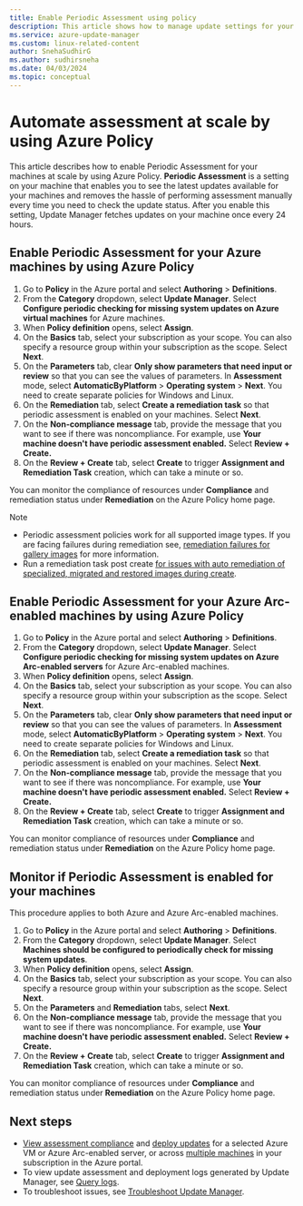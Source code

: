 ```yaml
---
title: Enable Periodic Assessment using policy
description: This article shows how to manage update settings for your Windows and Linux machines managed by Azure Update Manager.
ms.service: azure-update-manager
ms.custom: linux-related-content
author: SnehaSudhirG
ms.author: sudhirsneha
ms.date: 04/03/2024
ms.topic: conceptual
---
```


# Automate assessment at scale by using Azure Policy

This article describes how to enable Periodic Assessment for your machines at scale by using Azure Policy. **Periodic Assessment** is a setting on your machine that enables you to see the latest updates available for your machines and removes the hassle of performing assessment manually every time you need to check the update status. After you enable this setting, Update Manager fetches updates on your machine once every 24 hours.

## Enable Periodic Assessment for your Azure machines by using Azure Policy

1. Go to **Policy** in the Azure portal and select **Authoring** > **Definitions**.
1. From the **Category** dropdown, select **Update Manager**. Select **Configure periodic checking for missing system updates on Azure virtual machines** for Azure machines.
1. When **Policy definition** opens, select **Assign**.
1. On the **Basics** tab, select your subscription as your scope. You can also specify a resource group within your subscription as the scope. Select **Next**.
1. On the **Parameters** tab, clear **Only show parameters that need input or review** so that you can see the values of parameters. In **Assessment** mode, select **AutomaticByPlatform** > **Operating system** > **Next**. You need to create separate policies for Windows and Linux.
1. On the **Remediation** tab, select **Create a remediation task** so that periodic assessment is enabled on your machines. Select **Next**.
1. On the **Non-compliance message** tab, provide the message that you want to see if there was noncompliance. For example, use **Your machine doesn't have periodic assessment enabled.** Select **Review + Create.**
1. On the **Review + Create** tab, select **Create** to trigger **Assignment and Remediation Task** creation, which can take a minute or so.

You can monitor the compliance of resources under **Compliance** and remediation status under **Remediation** on the Azure Policy home page.

> [!NOTE]
> - Periodic assessment policies work for all supported image types. If you are facing failures during remediation see, [remediation failures for gallery images](troubleshoot.md#policy-remediation-tasks-are-failing-for-gallery-images-and-for-images-with-encrypted-disks) for more information. 
> - Run a remediation task post create [for issues with auto remediation of specialized, migrated and restored images during create](troubleshoot.md#periodic-assessment-isnt-getting-set-correctly-when-the-periodic-assessment-policy-is-used-during-create-for-specialized-migrated-and-restored-vms).

## Enable Periodic Assessment for your Azure Arc-enabled machines by using Azure Policy

1. Go to **Policy** in the Azure portal and select **Authoring** > **Definitions**.
1. From the **Category** dropdown, select **Update Manager**. Select **Configure periodic checking for missing system updates on Azure Arc-enabled servers** for Azure Arc-enabled machines.
1. When **Policy definition** opens, select **Assign**.
1. On the **Basics** tab, select your subscription as your scope. You can also specify a resource group within your subscription as the scope. Select **Next**.
1. On the **Parameters** tab, clear **Only show parameters that need input or review** so that you can see the values of parameters. In **Assessment** mode, select **AutomaticByPlatform** > **Operating system** > **Next**. You need to create separate policies for Windows and Linux.
1. On the **Remediation** tab, select **Create a remediation task** so that periodic assessment is enabled on your machines. Select **Next**.
1. On the **Non-compliance message** tab, provide the message that you want to see if there was noncompliance. For example, use **Your machine doesn't have periodic assessment enabled.** Select **Review + Create.**
1. On the **Review + Create** tab, select **Create** to trigger **Assignment and Remediation Task** creation, which can take a minute or so.

You can monitor compliance of resources under **Compliance** and remediation status under **Remediation** on the Azure Policy home page.

## Monitor if Periodic Assessment is enabled for your machines

This procedure applies to both Azure and Azure Arc-enabled machines.

1. Go to **Policy** in the Azure portal and select **Authoring** > **Definitions**.
1. From the **Category** dropdown, select **Update Manager**. Select **Machines should be configured to periodically check for missing system updates**.
1. When **Policy definition** opens, select **Assign**.
1. On the **Basics** tab, select your subscription as your scope. You can also specify a resource group within your subscription as the scope. Select **Next**.
1. On the **Parameters** and **Remediation** tabs, select **Next**.
1. On the **Non-compliance message** tab, provide the message that you want to see if there was noncompliance. For example, use **Your machine doesn't have periodic assessment enabled.** Select **Review + Create.**
1. On the **Review + Create** tab, select **Create** to trigger **Assignment and Remediation Task** creation, which can take a minute or so.

You can monitor compliance of resources under **Compliance** and remediation status under **Remediation** on the Azure Policy home page.

## Next steps

* [View assessment compliance](view-updates.md) and [deploy updates](deploy-updates.md) for a selected Azure VM or Azure Arc-enabled server, or across [multiple machines](manage-multiple-machines.md) in your subscription in the Azure portal.
* To view update assessment and deployment logs generated by Update Manager, see [Query logs](query-logs.md).
* To troubleshoot issues, see [Troubleshoot Update Manager](troubleshoot.md).
